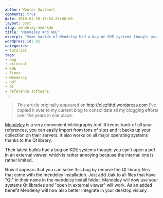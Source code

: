 ```yaml
---
author: Wouter Dullaert
comments: true
date: 2010-04-30 15:54:23+00:00
layout: post
slug: mendeley-and-kde
title: "Mendeley and KDE"
excerpt: "Some builds of Mendeley had a bug on KDE systems though: you couldn't open a pdf in an external viewer, which is rather annoying because the internal one is rather limited."
wordpress_id: 82
categories:
- Tutorial
tags:
- bug
- external
- KDE
- linux
- Mendeley
- pdf
- Qt
- reference software
---
```


> This article originally appeared on <http://olezfdtd.wordpress.com>
> I've copied it over to my current blog to consolidate all my blogging efforts over the years in one place.

[Mendeley](http://www.mendeley.com) is a very convenient bibliography tool. It keeps track of all your references, you can easily import from tons of sites and it backs up your collection on their servers. It also works on all major operating systems thanks to the Qt library.

Their latest builds had a bug on KDE systems though: you can't open a pdf in an external viewer, which is rather annoying because the internal one is rather limited.

Now it appears that you can solve this bug by remove the Qt library files that come with the mendeley installation. Just add .bak to all files that have "Qt" in their name in the mendeley install folder.
Mendeley will now use your systems Qt libraries and "open in external viewer" will work. As an added benefit Mendeley will now also better integrate in your desktop visualy.
